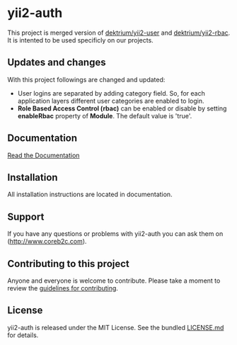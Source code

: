 # yii2-auth
This project is merged version of [dektrium/yii2-user](https://github.com/dektrium/yii2-user) and [dektrium/yii2-rbac](https://github.com/dektrium/yii2-rbac).
It is intented to be used specificly on our projects.

## Updates and changes
With this project followings are changed and updated:
 - User logins are separated by adding category field. So, for each application layers different user categories are enabled to login.
 - **Role Based Access Control (rbac)** can be enabled or disable by setting **enableRbac** property of **Module**. The default value is 'true'.

## Documentation

[Read the Documentation](docs/README.md)


## Installation

All installation instructions are located in documentation.

## Support

If you have any questions or problems with yii2-auth you can ask them on (http://www.coreb2c.com).

## Contributing to this project

Anyone and everyone is welcome to contribute. Please take a moment to
review the [guidelines for contributing](.github/CONTRIBUTING.md).

## License

yii2-auth is released under the MIT License. See the bundled [LICENSE.md](LICENSE.md)
for details.
